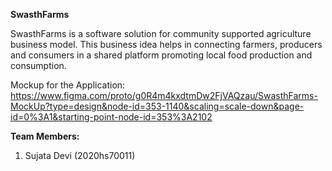 **SwasthFarms**

SwasthFarms is a software solution for community supported agriculture business model. This 
business idea helps in connecting farmers, producers and consumers in a shared platform
promoting local food production and consumption.




Mockup for the Application:
https://www.figma.com/proto/g0R4m4kxdtmDw2FjVAQzau/SwasthFarms-MockUp?type=design&node-id=353-1140&scaling=scale-down&page-id=0%3A1&starting-point-node-id=353%3A2102


**Team Members:**

1. Sujata Devi (2020hs70011)
